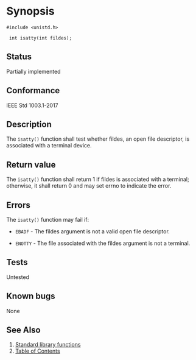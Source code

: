 # Synopsis 
`#include <unistd.h>`</br>

` int isatty(int fildes);`</br>

## Status
Partially implemented
## Conformance
IEEE Std 1003.1-2017
## Description


The `isatty()` function shall test whether fildes, an open file descriptor, is associated with a terminal
device.


## Return value


The `isatty()` function shall return 1 if fildes is associated with a terminal; otherwise, it shall return 0 and may
set errno to indicate the error.


## Errors


The `isatty()` function may fail if:


 * `EBADF` - The fildes argument is not a valid open file descriptor.

 * `ENOTTY` - The file associated with the fildes argument is not a terminal.





## Tests

Untested

## Known bugs

None

## See Also 
1. [Standard library functions](../README.md)
2. [Table of Contents](../../../README.md)
